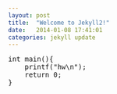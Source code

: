```yaml
---
layout: post
title:  "Welcome to Jekyll2!"
date:   2014-01-08 17:41:01
categories: jekyll update
---
```


<pre>
int main(){
    printf("hw\n");
    return 0;
}
</pre>